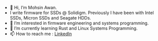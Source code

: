 - 👋 Hi, I’m Mohsin Awan.
- I write firmware for SSDs @ Solidigm. Previously I have been with Intel SSDs, Micron SSDs and Seagate HDDs. 
- 👀 I’m interested in firmware engineering and systems programming.
- 🌱 I’m currently learning Rust and Linux Systems Programming. 
- 📫 How to reach me :  [LinkedIn](https://www.linkedin.com/in/mohsin-awan-32590ba/)

<!---
awanm2/awanm2 is a ✨ special ✨ repository because its `README.md` (this file) appears on your GitHub profile.
You can click the Preview link to take a look at your changes.
--->
